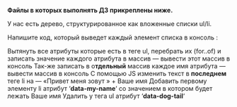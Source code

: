 **Файлы в которых выполнять ДЗ прикреплены ниже.**

У нас есть дерево, структурированное как вложенные списки ul/li.

Напишите код, который выведет каждый элемент списка в консоль :

Вытянуть все атрибуты которые есть в теге ul, перебрать их (for..of) и записать значение каждого атрибута в массив — вывести этот массив в консоль
Так-же записать в о**тдельный** массив каждое имя атрибута — вывести массив в консоль
С помощью JS изменить текст в **последнем** теге li на — «Привет меня зовут » + Ваше имя
Добавить первому элементу li атрибут ‘**data-my-name**‘ со значением в котором будет лежать Ваше имя
Удалить у тега ul атрибут ‘**data-dog-tail**‘
